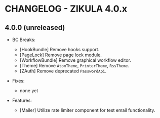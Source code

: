 # CHANGELOG - ZIKULA 4.0.x

## 4.0.0 (unreleased)

- BC Breaks:
  - [HookBundle] Remove hooks support.
  - [PageLock] Remove page lock module.
  - [WorkflowBundle] Remove graphical workflow editor.
  - [Theme] Remove `AtomTheme`, `PrinterTheme`, `RssTheme`.
  - [ZAuth] Remove deprecated `PasswordApi`.

- Fixes:
  - none yet

- Features:
  - [Mailer] Utilize rate limiter component for test email functionality.
